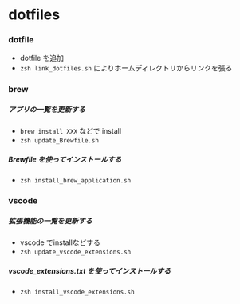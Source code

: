 # dotfiles

### dotfile
- dotfile を追加
- `zsh link_dotfiles.sh` によりホームディレクトリからリンクを張る


### brew
##### アプリの一覧を更新する
- `brew install XXX` などで install
- `zsh update_Brewfile.sh`

##### Brewfile を使ってインストールする
- `zsh install_brew_application.sh`


### vscode
##### 拡張機能の一覧を更新する
- vscode でinstallなどする
- `zsh update_vscode_extensions.sh `

##### vscode_extensions.txt を使ってインストールする
- `zsh install_vscode_extensions.sh `

